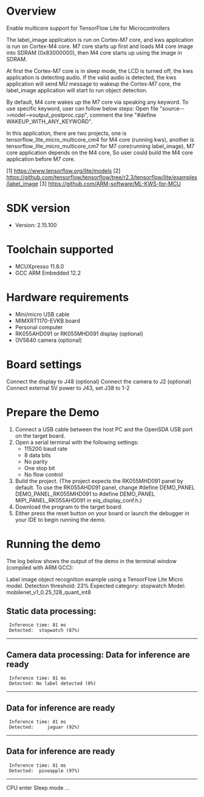 Overview
========
Enable multicore support for TensorFlow Lite for Microcontrollers

The label_image application is run on Cortex-M7 core, and kws application is run
on Cortex-M4 core. M7 core starts up first and loads M4 core image into SDRAM (0x83000000),
then M4 core starts up using the image in SDRAM.

At first the Cortex-M7 core is in sleep mode, the LCD is turned off, the kws application
is detecting audio. If the valid audio is detected, the kws application will send MU
message to wakeup the Cortex-M7 core, the label_image application will start to run
object detection.

By default, M4 core wakes up the M7 core via speaking any keyword. To use specific keyword,
user can follow below steps:
Open file "source-->model-->output_postproc.cpp", comment the line "#define WAKEUP_WITH_ANY_KEYWORD".

In this application, there are two projects, one is tensorflow_lite_micro_multicore_cm4 for M4 core
(running kws), another is tensorflow_lite_micro_multicore_cm7 for M7 core(running label_image),
M7 core application depends on the M4 core, So user could build the M4 core application before M7 core.

[1] https://www.tensorflow.org/lite/models
[2] https://github.com/tensorflow/tensorflow/tree/r2.3/tensorflow/lite/examples/label_image
[3] https://github.com/ARM-software/ML-KWS-for-MCU


SDK version
===========
- Version: 2.15.100

Toolchain supported
===================
- MCUXpresso  11.8.0
- GCC ARM Embedded  12.2

Hardware requirements
=====================
- Mini/micro USB cable
- MIMXRT1170-EVKB board
- Personal computer
- RK055AHD091 or RK055MHD091 display (optional)
- OV5640 camera (optional)

Board settings
==============
Connect the display to J48 (optional)
Connect the camera to J2 (optional)
Connect external 5V power to J43, set J38 to 1-2

Prepare the Demo
================
1. Connect a USB cable between the host PC and the OpenSDA USB port on the target board. 
2. Open a serial terminal with the following settings:
   - 115200 baud rate
   - 8 data bits
   - No parity
   - One stop bit
   - No flow control
3. Build the project. (The project expects the RK055MHD091 panel by default. To use the RK055AHD091 panel,
    change #define DEMO_PANEL DEMO_PANEL_RK055MHD091 to #define DEMO_PANEL MIPI_PANEL_RK055AHD091
    in eiq_display_conf.h.)
4. Download the program to the target board.
5. Either press the reset button on your board or launch the debugger in your IDE to begin running the demo.

Running the demo
================
The log below shows the output of the demo in the terminal window (compiled with ARM GCC):

Label image object recognition example using a TensorFlow Lite Micro model.
Detection threshold: 23%
Expected category: stopwatch
Model: mobilenet_v1_0.25_128_quant_int8

Static data processing:
----------------------------------------
     Inference time: 81 ms
     Detected:  stopwatch (87%)
----------------------------------------


Camera data processing:
Data for inference are ready
----------------------------------------
     Inference time: 81 ms
     Detected: No label detected (0%)
----------------------------------------

Data for inference are ready
----------------------------------------
     Inference time: 81 ms
     Detected:     jaguar (92%)
----------------------------------------

Data for inference are ready
----------------------------------------
     Inference time: 81 ms
     Detected:  pineapple (97%)
----------------------------------------
CPU enter Sleep mode ...
